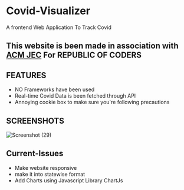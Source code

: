 # Covid-Visualizer
A frontend Web Application To Track Covid

## This website is been made in association with <a href=" ">ACM JEC</a> For REPUBLIC OF CODERS


## FEATURES
- NO Frameworks have been used
- Real-time Covid Data is been fetched through API
- Annoying cookie box to make sure you're following precautions

## SCREENSHOTS
![Screenshot (29)](https://user-images.githubusercontent.com/59855919/214434341-d2185960-e3c0-45cc-b0bf-db821ba732f0.png)



## Current-Issues
- Make website responsive 
- make it into statewise format
- Add Charts using Javascript Library ChartJs
